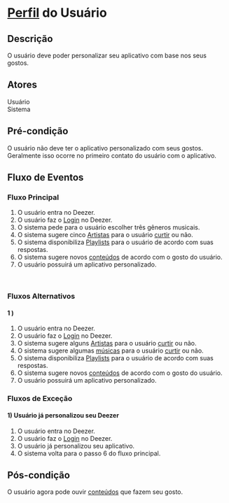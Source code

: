 # [Perfil](/modelagem/lexico#perfil) do Usuário
<div class="line"></div>

##  Descrição

O usuário deve poder personalizar seu aplicativo com base nos seus gostos.

##  Atores

Usuário
<br>
Sistema

##  Pré-condição

O usuário não deve ter o aplicativo personalizado com seus gostos.
<br>
Geralmente isso ocorre no primeiro contato do usuário com o aplicativo.

##  Fluxo de Eventos

### Fluxo Principal
1. O usuário entra no Deezer.
2. O usuário faz o [Login](/modelagem/lexico#login) no Deezer.
3. O sistema pede para o usuário escolher três gêneros musicais.
4. O sistema sugere cinco [Artistas](/modelagem/lexico#artista) para o usuário [curtir](/modelagem/lexico#curtir) ou não.
5. O sistema disponibiliza [Playlists](/modelagem/lexico#playlist) para o usuário de acordo com suas respostas.
6. O sistema sugere novos [conteúdos](/modelagem/lexico#conteudo) de acordo com o gosto do usuário.
7. O usuário possuirá um aplicativo personalizado.
<br>

### Fluxos Alternativos

#### 1 )
1. O usuário entra no Deezer.
2. O usuário faz o [Login](/modelagem/lexico#login) no Deezer.
3. O sistema sugere alguns [Artistas](/modelagem/lexico#artista) para o usuário [curtir](/modelagem/lexico#curtir) ou não.
4. O sistema sugere algumas [músicas](/modelagem/lexico#conteudo) para o usuário [curtir](/modelagem/lexico#curtir) ou não.
5. O sistema disponibiliza [Playlists](/modelagem/lexico#playlist) para o usuário de acordo com suas respostas.
6. O sistema sugere novos [conteúdos](/modelagem/lexico#conteudo) de acordo com o gosto do usuário.
7. O usuário possuirá um aplicativo personalizado.

### Fluxos de Exceção

#### 1) Usuário já personalizou seu Deezer

1. O usuário entra no Deezer.
2. O usuário faz o [Login](/modelagem/lexico#login) no Deezer.
3. O usuário já personalizou seu aplicativo.
4. O sistema volta para o passo 6 do fluxo principal.

## Pós-condição
O usuário agora pode ouvir [conteúdos](/modelagem/lexico#conteudo) que fazem seu gosto. 



